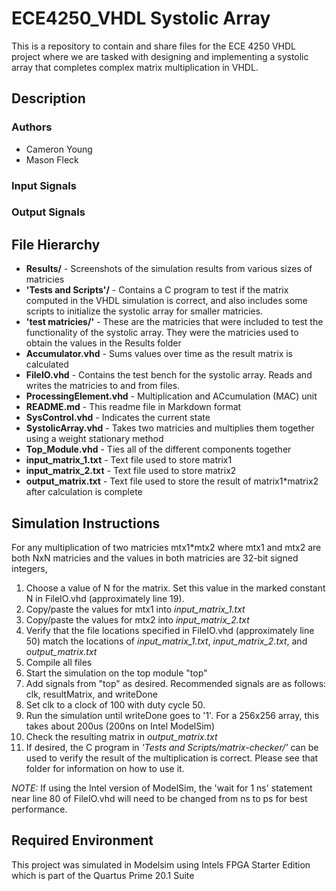 
# ECE4250_VHDL Systolic Array
This is a repository to contain and share files for the ECE 4250 VHDL project where we are tasked with designing and implementing a systolic array that completes complex matrix multiplication in VHDL.

## Description
### Authors
- Cameron Young
- Mason Fleck

### Input Signals

### Output Signals


## File Hierarchy
- **Results/** - Screenshots of the simulation results from various sizes of matricies
- **'Tests and Scripts'/** - Contains a C program to test if the matrix computed in the VHDL simulation is correct, and also includes some scripts to initialize the systolic array for smaller matricies.
- **'test matricies/'** - These are the matricies that were included to test the functionality of the systolic array. They were the matricies used to obtain the values in the Results folder
- **Accumulator.vhd** -  Sums values over time as the result matrix is calculated
- **FileIO.vhd** - Contains the test bench for the systolic array. Reads and writes the matricies to and from files.
- **ProcessingElement.vhd** - Multiplication and ACcumulation (MAC) unit
- **README.md** - This readme file in Markdown format
- **SysControl.vhd** - Indicates the current state
- **SystolicArray.vhd** - Takes two matricies and multiplies them together using a weight stationary method
- **Top_Module.vhd** - Ties all of the different components together
- **input_matrix_1.txt** - Text file used to store matrix1
- **input_matrix_2.txt** - Text file used to store matrix2
- **output_matrix.txt** - Text file used to store the result of matrix1*matrix2 after calculation is complete

## Simulation Instructions
For any multiplication of two matricies mtx1*mtx2 where mtx1 and mtx2 are both NxN matricies and the values in both matricies are 32-bit signed integers,
1. Choose a value of N for the matrix. Set this value in the marked constant N in FileIO.vhd (approximately line 19).
2. Copy/paste the values for mtx1 into *input_matrix_1.txt*
3. Copy/paste the values for mtx2 into *input_matrix_2.txt*
4. Verify that the file locations specified in FileIO.vhd (approximately line 50) match the locations of *input_matrix_1.txt*, *input_matrix_2.txt*, and *output_matrix.txt*
5.  Compile all files
6. Start the simulation on the top module "top"
7. Add signals from "top" as desired. Recommended signals are as follows: clk, resultMatrix, and writeDone
8. Set clk to a clock of 100 with duty cycle 50.
9. Run the simulation until writeDone goes to '1'. For a 256x256 array, this takes about 200us (200ns on Intel ModelSim)
10. Check the resulting matrix in *output_matrix.txt*
11. If desired, the C program in *'Tests and Scripts/matrix-checker/'* can be used to verify the result of the multiplication is correct. Please see that folder for information on how to use it.

*NOTE:* If using the Intel version of ModelSim, the 'wait for 1 ns' statement near line 80 of FileIO.vhd will need to be changed from ns to ps for best performance.


## Required Environment
This project was simulated in Modelsim using Intels FPGA Starter Edition which is part of the Quartus Prime 20.1 Suite